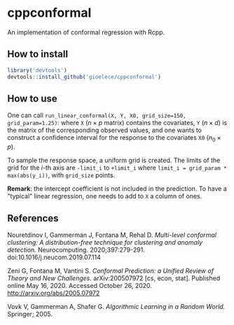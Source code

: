# cppconformal

An implementation of conformal regression with Rcpp.

## How to install
```r
library('devtools')
devtools::install_github('gioelece/cppconformal')
```

## How to use

One can call `run_linear_conformal(X, Y, X0, grid_size=150, grid_param=1.25)`:
where `X` ($n \times p$ matrix) contains the covariates, `Y` ($n \times d$) is the matrix of the corresponding observed values, and one wants to construct a confidence interval for the response to the covariates `X0` ($n_0 \times p$).

To sample the response space, a uniform grid is created. The limits of the grid for the $i$-th axis are `-limit_i` to `+limit_i` where `limit_i = grid_param * max(abs(y_i))`, with `grid_size` points.

**Remark**: the intercept coefficient is not included in the prediction. To have a "typical" linear regression, one needs to add to `X` a column of ones.

## References

Nouretdinov I, Gammerman J, Fontana M, Rehal D. _Multi-level conformal clustering: A distribution-free technique for clustering and anomaly detection._ Neurocomputing. 2020;397:279-291. doi:10.1016/j.neucom.2019.07.114

Zeni G, Fontana M, Vantini S. _Conformal Prediction: a Unified Review of Theory and New Challenges._ arXiv:200507972 [cs, econ, stat]. Published online May 16, 2020. Accessed October 26, 2020. http://arxiv.org/abs/2005.07972

Vovk V, Gammerman A, Shafer G. _Algorithmic Learning in a Random World._ Springer; 2005.
